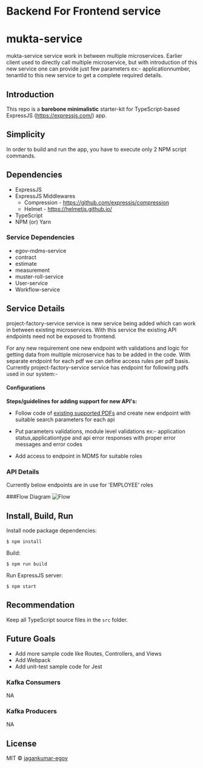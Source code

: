 # Backend For Frontend service

<!--TODO TO BE UPDATED -->
# mukta-service

mukta-service service work in between multiple microservices. Earlier client used to directly call multiple microservice, but with introduction of this new service one can provide just few parameters ex:- applicationnumber, tenantId to this new service to get a complete required details.

## Introduction

This repo is a **barebone minimalistic** starter-kit for TypeScript-based ExpressJS (https://expressjs.com/) app.

## Simplicity

In order to build and run the app, you have to execute only 2 NPM script commands.

## Dependencies

* ExpressJS
* ExpressJS Middlewares
    * Compression - https://github.com/expressjs/compression
    * Helmet - https://helmetjs.github.io/
* TypeScript
* NPM (or) Yarn

### Service Dependencies

- egov-mdms-service
- contract
- estimate
- measurement
- muster-roll-service
- User-service
- Workflow-service


## Service Details

project-factory-service service is new service being added which can work in between existing microservices.  With this service the existing API endpoints need not be exposed to frontend.

For any new requirement one new endpoint with validations and logic for getting data from multiple microservice has to be added in the code. With separate endpoint for each pdf we can define access rules per pdf basis. Currently project-factory-service service has endpoint for following pdfs used in our system:-

#### Configurations

**Steps/guidelines for adding support for new API's:**


- Follow code of [existing supported PDFs](https://github.com/egovernments/utilities/tree/master/egov-pdf/src/routes) and create new endpoint with suitable search parameters for each api

- Put parameters validations, module level validations ex:- application status,applicationtype and api error responses with proper error messages and error codes

- Add access to endpoint in MDMS for suitable roles

### API Details
Currently below endpoints are in use for 'EMPLOYEE’ roles

###Flow Diagram
![Flow](https://github.com/egovernments/DIGIT-Works/blob/04689228d238592a34e832be2997a0f05ac956f8/utilities/project-factory/docs/flowdiagram.png?raw=true)



## Install, Build, Run

Install node package dependencies:

`$ npm install`

Build:

`$ npm run build`

Run ExpressJS server:

`$ npm start`

## Recommendation

Keep all TypeScript source files in the `src` folder.

## Future Goals

* Add more sample code like Routes, Controllers, and Views
* Add Webpack
* Add unit-test sample code for Jest


### Kafka Consumers
NA

### Kafka Producers
NA

## License

MIT © [jagankumar-egov](https://github.com/jagankumar-egov)
